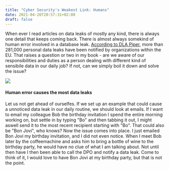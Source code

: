 ```yaml
---
title: "Cyber Security's Weakest Link: Humans"
date: 2021-04-26T20:57:31+02:00
draft: false
---
```


When ever I read articles on data leaks of mostly any kind, there is always one detail that keeps coming back.
There is almost always somekind of human error involved in a database leak. [According to DLA Piper](https://www.dlapiper.com/en/netherlands/insights/publications/2021/01/dla-piper-gdpr-fines-and-data-breach-survey-2021/), more than 281,000 personal data leaks have been notified by organizations within the EU.
That raises a question or two in my book - are we aware of our responsibilities and duties as a person dealing with different kind of sensibile data in our daily job? If not, can we simply boil it down and solve the issue?

![](https://www.dlapiper.com/~/media/images/insights/publications/2021/01/total-number-of-breaches.jpg?la=en&hash=B2CF33915E784860155997DC358733C16423B7DF)

#### Human error causes the most data leaks
Let us not get ahead of ourselfes. If we set up an example that could cause a unnoticed data leak in our daily routine, we should look at emails. If I want to email my colleague Bob the birthday invitation I spend the entire morning working on, but settle in by typing "Bo" and then tabbing it out, I might aswell send it to the most recent recipient starting with "Bo". That could also be "Bon Jovi", who knows?
Now the issue comes into place. I just emailed Bon Jovi my birthday invitation, and I did not even notice. When I meet Bob later by the coffeemachine and asks him to bring a bottle of wine to the birthday party, he would have no clue of what I am talking about. Not until then have I then been able to call the DPO and notify a data leak.
Come to think of it, I would love to have Bon Jovi at my birthday party, but that is not the point.

